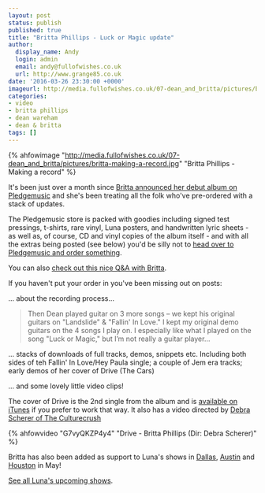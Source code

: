 ```yaml
---
layout: post
status: publish
published: true
title: "Britta Phillips - Luck or Magic update"
author:
  display_name: Andy
  login: admin
  email: andy@fullofwishes.co.uk
  url: http://www.grange85.co.uk
date: '2016-03-26 23:30:00 +0000'
imageurl: http://media.fullofwishes.co.uk/07-dean_and_britta/pictures/britta-making-a-record.jpg
categories:
- video
- britta phillips
- dean wareham
- dean & britta
tags: []
---
```

{% ahfowimage "http://media.fullofwishes.co.uk/07-dean_and_britta/pictures/britta-making-a-record.jpg" "Britta Phillips - Making a record" %}
<p class="lead">It's been just over a month since <a href="http://www.pledgemusic.com/projects/brittaphillips/">Britta announced her debut album on Pledgemusic</a> and she's been treating all the folk who've pre-ordered with a stack of updates.</p>

<p>The Pledgemusic store is packed with goodies including signed test pressings, t-shirts, rare vinyl, Luna posters, and handwritten lyric sheets - as well as, of course, CD and vinyl copies of the album itself - and with all the extras being posted (see below) you'd be silly not to <a href="http://www.pledgemusic.com/projects/brittaphillips/exclusives">head over to Pledgemusic and order something</a>.</p>

<p>You can also <a href="http://www.pledgemusic.com/blog/britta-phillips-interview">check out this nice Q&amp;A with Britta</a>.</p>

<p>If you haven't put your order in you've been missing out on posts:</p>
<p>&hellip; about the recording process&hellip;</p>
<blockquote>
	Then Dean played guitar on 3 more songs – we kept his original guitars on "Landslide" &amp; "Fallin' In Love." I kept my original demo guitars on the 4 songs I play on. I especially like what I played on the song "Luck or Magic," but I’m not really a guitar player&hellip;
</blockquote>
<p>&hellip; stacks of downloads of full tracks, demos, snippets etc. Including both sides of teh Fallin' In Love/Hey Paula single; a couple of Jem era tracks; early demos of her cover of Drive (The Cars)</p>

<p>&hellip; and some lovely little video clips!</p>

<p>The cover of Drive is the 2nd single from the album and is <a href="https://itunes.apple.com/us/album/drive/id1072803111?i=1072803122">available on iTunes</a> if you prefer to work that way. It also has a video directed by <a href="http://www.theculturecrush.com/">Debra Scherer of The Culturecrush</a></p>

{% ahfowvideo "G7vyQKZP4y4" "Drive - Britta Phillips (Dir: Debra Scherer)" %}

<p class="lead">Britta has also been added as support to Luna's shows in <a href="http://db.fullofwishes.co.uk/luna/shows/2016/2016-05-04-luna-granada-theater-dallas-tx-usa/">Dallas</a>, <a href="http://db.fullofwishes.co.uk/luna/shows/2016/2016-05-05-luna-mohawk-austin-tx-usa/">Austin</a> and <a href="http://db.fullofwishes.co.uk/luna/shows/2016/2016-05-07-luna-numbers-houston-tx-usa/">Houston</a> in May!</p>

<p><a href="http://db.fullofwishes.co.uk/luna/shows/">See all Luna's upcoming shows</a>.</p>

